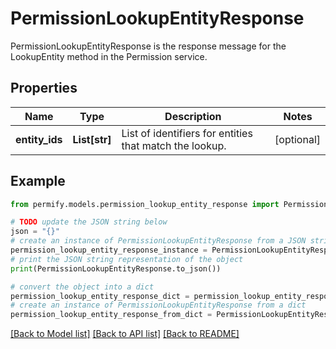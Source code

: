 # PermissionLookupEntityResponse

PermissionLookupEntityResponse is the response message for the LookupEntity method in the Permission service.

## Properties

Name | Type | Description | Notes
------------ | ------------- | ------------- | -------------
**entity_ids** | **List[str]** | List of identifiers for entities that match the lookup. | [optional] 

## Example

```python
from permify.models.permission_lookup_entity_response import PermissionLookupEntityResponse

# TODO update the JSON string below
json = "{}"
# create an instance of PermissionLookupEntityResponse from a JSON string
permission_lookup_entity_response_instance = PermissionLookupEntityResponse.from_json(json)
# print the JSON string representation of the object
print(PermissionLookupEntityResponse.to_json())

# convert the object into a dict
permission_lookup_entity_response_dict = permission_lookup_entity_response_instance.to_dict()
# create an instance of PermissionLookupEntityResponse from a dict
permission_lookup_entity_response_from_dict = PermissionLookupEntityResponse.from_dict(permission_lookup_entity_response_dict)
```
[[Back to Model list]](../README.md#documentation-for-models) [[Back to API list]](../README.md#documentation-for-api-endpoints) [[Back to README]](../README.md)


